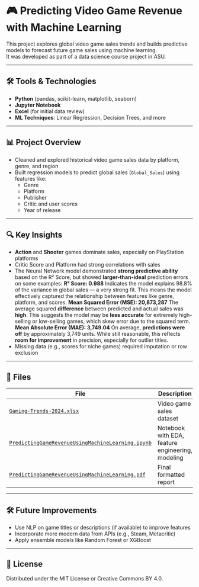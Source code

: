 # 🎮 Predicting Video Game Revenue with Machine Learning

This project explores global video game sales trends and builds predictive models to forecast future game sales using machine learning.  
It was developed as part of a data science course project in ASU.

---

## 🛠️ Tools & Technologies

- **Python** (pandas, scikit-learn, matplotlib, seaborn)
- **Jupyter Notebook**
- **Excel** (for initial data review)
- **ML Techniques**: Linear Regression, Decision Trees, and more

---

## 📊 Project Overview

- Cleaned and explored historical video game sales data by platform, genre, and region
- Built regression models to predict global sales (`Global_Sales`) using features like:
  - Genre
  - Platform
  - Publisher
  - Critic and user scores
  - Year of release

---

## 🔍 Key Insights

- **Action** and **Shooter** games dominate sales, especially on PlayStation platforms
- Critic Score and Platform had strong correlations with sales
- The Neural Network model demonstrated **strong predictive ability** based on the R² Score, but showed **larger-than-ideal** prediction errors on some examples:
    **R² Score: 0.988**
    Indicates the model explains 98.8% of the variance in global sales — a very strong fit. This means the model effectively captured the relationship between features like genre, platform, and scores.
    **Mean Squared Error (MSE): 20,873,287**
    The average squared **difference** between predicted and actual sales was **high**. This suggests the model may be **less accurate** for extremely high-selling or low-selling games, which skew error due to the squared term.
    **Mean Absolute Error (MAE): 3,749.04**
    On average, **predictions were off** by approximately 3,749 units. While still reasonable, this reflects **room for improvement** in precision, especially for outlier titles.
- Missing data (e.g., scores for niche games) required imputation or row exclusion

---

## 📁 Files

| File | Description |
|------|-------------|
| [`Gaming-Trends-2024.xlsx`](data/Gaming-Trends-2024.xlsx) | Video game sales dataset |
| [`PredictingGameRevenueUsingMachineLearning.ipynb`](notebooks/PredictingGameRevenueUsingMachineLearning.ipynb) | Notebook with EDA, feature engineering, modeling |
| [`PredictingGameRevenueUsingMachineLearning.pdf`](reports/PredictingGameRevenueUsingMachineLearning.pdf) | Final formatted report |

---

## 🛠️ Future Improvements

- Use NLP on game titles or descriptions (if available) to improve features
- Incorporate more modern data from APIs (e.g., Steam, Metacritic)
- Apply ensemble models like Random Forest or XGBoost

---

## 📎 License

Distributed under the MIT License or Creative Commons BY 4.0.


